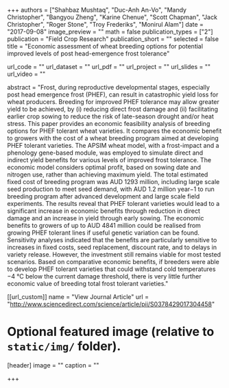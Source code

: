 +++
authors = ["Shahbaz Mushtaq", "Duc-Anh An-Vo", "Mandy Christopher", "Bangyou Zheng", "Karine Chenue", "Scott Chapman", "Jack Christopher", "Roger Stone", "Troy Frederiks", "Monirul Alam"]
date = "2017-09-08"
image_preview = ""
math = false
publication_types = ["2"]
publication = "Field Crop Research"
publication_short = ""
selected = false
title = "Economic assessment of wheat breeding options for potential improved levels of post head-emergence frost tolerance"

url_code = ""
url_dataset = ""
url_pdf = ""
url_project = ""
url_slides = ""
url_video = ""

abstract = "Frost, during reproductive developmental stages, especially post head emergence frost (PHEF), can result in catastrophic yield loss for wheat producers. Breeding for improved PHEF tolerance may allow greater yield to be achieved, by (i) reducing direct frost damage and (ii) facilitating earlier crop sowing to reduce the risk of late-season drought and/or heat stress. This paper provides an economic feasibility analysis of breeding options for PHEF tolerant wheat varieties. It compares the economic benefit to growers with the cost of a wheat breeding program aimed at developing PHEF tolerant varieties. The APSIM wheat model, with a frost-impact and a phenology gene-based module, was employed to simulate direct and indirect yield benefits for various levels of improved frost tolerance. The economic model considers optimal profit, based on sowing date and nitrogen use, rather than achieving maximum yield. The total estimated fixed cost of breeding program was AUD 1293 million, including large scale seed production to meet seed demand, with AUD 1.2 million year−1 to run breeding program after advanced development and large scale field experiments. The results reveal that PHEF tolerant varieties would lead to a significant increase in economic benefits through reduction in direct damage and an increase in yield through early sowing. The economic benefits to growers of up to AUD 4841 million could be realised from growing PHEF tolerant lines if useful genetic variation can be found. Sensitivity analyses indicated that the benefits are particularly sensitive to increases in fixed costs, seed replacement, discount rate, and to delays in variety release. However, the investment still remains viable for most tested scenarios. Based on comparative economic benefits, if breeders were able to develop PHEF tolerant varieties that could withstand cold temperatures −4 °C below the current damage threshold, there is very little further economic value of breeding total frost tolerant varieties."



[[url_custom]]
name = "View Journal Article"
url = "http://www.sciencedirect.com/science/article/pii/S0378429017304458"

# Optional featured image (relative to `static/img/` folder).
[header]
image = ""
caption = ""

+++
